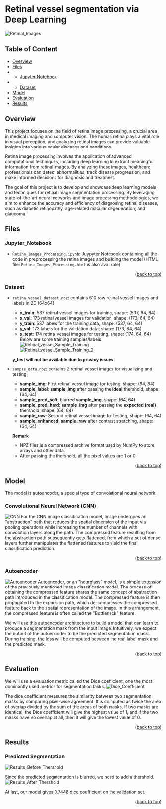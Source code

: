 # Retinal vessel segmentation via Deep Learning

![Retinal_Images](https://github.com/Cheung-Chak-Hang-Billy/Retina-Images-Processing/assets/148378750/9c53d40e-9f4e-41b7-b4fe-422d1d724f10)

## Table of Content
- [Overview](#Overview)
- [Files](#Files)
- - [Jupyter Notebook](#Jupyter_Notebook)
- - [Dataset](#Dataset)
- [Model](#Model)
- [Evaluation](#Evaluation)
- [Results](#Results)

## Overview
This project focuses on the field of retina image processing, a crucial area in medical imaging and computer vision. The human retina plays a vital role in visual perception, and analyzing retinal images can provide valuable insights into various ocular diseases and conditions.

Retina image processing involves the application of advanced computational techniques, including deep learning to extract meaningful information from retinal images. By analyzing these images, healthcare professionals can detect abnormalities, track disease progression, and make informed decisions for diagnosis and treatment.

The goal of this project is to develop and showcase deep learning models and techniques for retinal image segmentation processing. By leveraging state-of-the-art neural networks and image processing methodologies, we aim to enhance the accuracy and efficiency of diagnosing retinal diseases, such as diabetic retinopathy, age-related macular degeneration, and glaucoma.

## Files
### Jupyter_Notebook
- ```Retina_Images_Processing.ipynb```: Juypyter Notebook containing all the code in preprocessing the retina images and building the model
(HTML file: ```Retina_Images_Processing.html``` is also available)

<p align="right">(<a href="#Overview">back to top</a>)</p>

### Dataset
- ```retina_vessel_dataset.npz```: contains 610 raw retinal vessel images and labels in 2D (64x64)
  - **x_train**: 537 retinal vessel images for training, shape: (537, 64, 64)
  - **x_val**: 173 retinal vessel images for validation, shape: (173, 64, 64)
  - **y_train**: 537 labels for the training data, shape: (537, 64, 64)
  - **y_val**: 173 labels for the validation data, shape: (173, 64, 64)
  - **x_test**: 174 retinal vessel images for testing, shape: (174, 64, 64)
Below are some training samples/labels:
![Retinal_vessel_Sample_Training](https://github.com/Cheung-Chak-Hang-Billy/Retina-Images-Processing/assets/148378750/1c6c980b-6ba6-4f16-a004-15b7ab0a84f5)
![Retinal_vessel_Sample_Training_2](https://github.com/Cheung-Chak-Hang-Billy/Retina-Images-Processing/assets/148378750/4e17bdb6-7d00-438c-855c-3d66f7976a50)


  **y_test will not be available due to privacy issues** 

- ```sample_data.npz```: contains 2 retinal vessel images for visualizing and testing
  - **sample_img**: First retinal vessel image for testing, shape: (64, 64)
  - **sample_label**: **sample_img** after passing the **ideal** thershold, shape: (64, 64)
  - **sample_pred_soft**: blurred **sample_img**, shape: (64, 64)
  - **sample_pred_hard**: **sample_img** after passing the **expected (real)** thershold, shape: (64, 64)
  - **sample_raw**: Second retinal vessel image for testing, shape: (64, 64)
  - **sample_enhanced**: **sample_raw** after contrast stretching, shape: (64, 64)
  
  **Remark**
  - NPZ files is a compressed archive format used by NumPy to store arrays and other data.
  - After passing the thershold, all the pixel values are 1 or 0

<p align="right">(<a href="#Overview">back to top</a>)</p>

## Model
 The model is autoencoder, a special type of convolutional neural network.
### Convolutional Neural Network (CNN)
![CNN](https://github.com/Cheung-Chak-Hang-Billy/Retina-Images-Processing/assets/148378750/d0e15eab-f15d-4470-81dd-e8a90c0bac92)
For the CNN image classification model, Image undergoes an "abstraction" path that reduces the spatial dimension of the input via pooling operations while increasing the number of channels with convolution layers along the path. The compressed feature resulting from the abstraction path subsequently gets flattened, from which a set of dense layers further manipulates the flattened features to yield the final classification prediction.

<p align="right">(<a href="#Overview">back to top</a>)</p>

### Autoencoder
![Autoencoder](https://github.com/Cheung-Chak-Hang-Billy/Retina-Images-Processing/assets/148378750/8dadee0a-2099-42bf-ad62-3bbe68f7d353)
Autoencoder, or an "hourglass" model, is a simple extension of the previously mentioned image classification model. The process of obtaining the compressed feature shares the same concept of abstraction path introduced in the classification model. The compressed feature is then propagated to the expansion path, which de-compresses the compressed feature back to the spatial representation of the image. In this arrangement, the compressed feature is often called the "Bottleneck" feature.

We will use this autoencoder architecture to build a model that can learn to produce a segmentation mask from the input image. Intuitively, we expect the output of the autoencoder to be the predicted segmentation mask. During training, the loss will be computed between the real label mask and the predicted mask.

<p align="right">(<a href="#Overview">back to top</a>)</p>

## Evaluation
We will use a evaluation metric called the Dice coefficient, one the most dominantly used metrics for segmentation tasks.
![Dice_Coefficient](https://github.com/Cheung-Chak-Hang-Billy/Retina-Images-Processing/assets/148378750/5ba0a5c5-a682-4a0d-abbc-e3feaeb14fad)

The dice coefficient measures the similarity between two segmentation masks by comparing pixel-wise agreement. It is computed as twice the area of overlap divided by the sum of the areas of both masks. If two masks are identical, the Dice coefficient will give the highest value of 1, and if the two masks have no overlap at all, then it will give the lowest value of 0.

<p align="right">(<a href="#Overview">back to top</a>)</p>

## Results
### Predicted Segmentation
![Results_Before_Thershold](https://github.com/Cheung-Chak-Hang-Billy/Retina-Images-Processing/assets/148378750/e6e335fa-6d2a-451f-925e-324ecf77093a)

Since the predicted segmentation is blurred, we need to add a thershold.
![Results_After_Thershold](https://github.com/Cheung-Chak-Hang-Billy/Retina-Images-Processing/assets/148378750/5de345d5-f7be-4ebb-a6d9-2de545063419)

At last, our model gives  0.7448 dice coefficient on the validation set.

<p align="right">(<a href="#Overview">back to top</a>)</p>
